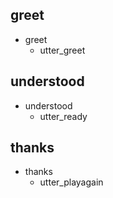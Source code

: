 ## greet
* greet
  - utter_greet

## understood
* understood
  - utter_ready

## thanks
* thanks
  - utter_playagain

